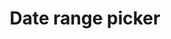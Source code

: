 ---
layout: pattern
categories: [patterns, date-picker]
title: Date range picker
type: [detail-page]
permalink: /patterns/date-range-picker
overview: Lorem ipsum dolor sit amet, consectetur adipiscing elit, sed do eiusmod tempor incididunt ut labore et dolore magna aliqua. Interdum velit euismod in pellentesque. 
description: |
    
usa-link: "https://designsystem.digital.gov/components/date-range-picker"
specification: |
start-label: Event start date
start-date-description: mm/dd/yyyy
end-label: Event end date
end-date-description: mm/dd/yyyy
#spec:

### Paths to view design and code... 
## designimg: can be used to show an image of the design until a coded version can be created. The htmlpath & csspath should be located in the pattens folder. Read more about creating coded components in /docs/creating-patterns 
# designimg: 
htmlpath: patterns/date-picker/date-range-picker.md
csspath: patterns/date-picker/index.scss
---